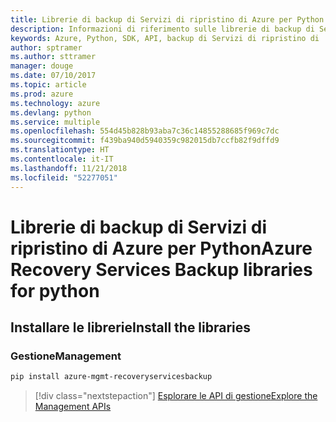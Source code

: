 ```yaml
---
title: Librerie di backup di Servizi di ripristino di Azure per Python
description: Informazioni di riferimento sulle librerie di backup di Servizi di ripristino di Azure per Python
keywords: Azure, Python, SDK, API, backup di Servizi di ripristino di
author: sptramer
ms.author: sttramer
manager: douge
ms.date: 07/10/2017
ms.topic: article
ms.prod: azure
ms.technology: azure
ms.devlang: python
ms.service: multiple
ms.openlocfilehash: 554d45b828b93aba7c36c14855288685f969c7dc
ms.sourcegitcommit: f439ba940d5940359c982015db7ccfb82f9dffd9
ms.translationtype: HT
ms.contentlocale: it-IT
ms.lasthandoff: 11/21/2018
ms.locfileid: "52277051"
---
```

# <a name="azure-recovery-services-backup-libraries-for-python"></a><span data-ttu-id="208c1-104">Librerie di backup di Servizi di ripristino di Azure per Python</span><span class="sxs-lookup"><span data-stu-id="208c1-104">Azure Recovery Services Backup libraries for python</span></span>

## <a name="install-the-libraries"></a><span data-ttu-id="208c1-105">Installare le librerie</span><span class="sxs-lookup"><span data-stu-id="208c1-105">Install the libraries</span></span>


### <a name="management"></a><span data-ttu-id="208c1-106">Gestione</span><span class="sxs-lookup"><span data-stu-id="208c1-106">Management</span></span>

```bash
pip install azure-mgmt-recoveryservicesbackup
```
> [!div class="nextstepaction"]
> [<span data-ttu-id="208c1-107">Esplorare le API di gestione</span><span class="sxs-lookup"><span data-stu-id="208c1-107">Explore the Management APIs</span></span>](/python/api/overview/azure/recoveryservicesbackup/management)